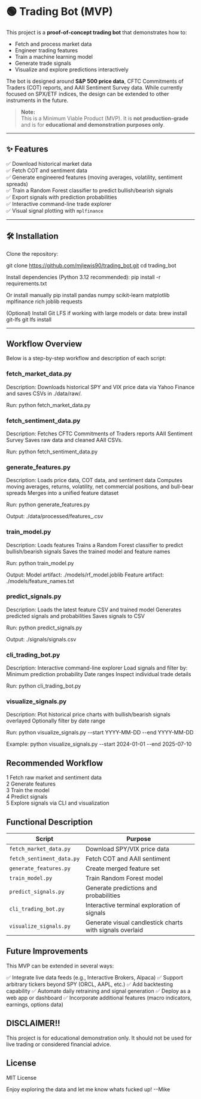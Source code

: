 # 🟢 Trading Bot (MVP)

This project is a **proof-of-concept trading bot** that demonstrates how to:

- Fetch and process market data
- Engineer trading features
- Train a machine learning model
- Generate trade signals
- Visualize and explore predictions interactively

The bot is designed around **S&P 500 price data**, CFTC Commitments of Traders (COT) reports, and AAII Sentiment Survey data. While currently focused on SPX/ETF indices, the design can be extended to other instruments in the future.

> **Note:**  
> This is a Minimum Viable Product (MVP). It is **not production-grade** and is for **educational and demonstration purposes only**.

---

## ✨ Features

✅ Download historical market data  
✅ Fetch COT and sentiment data  
✅ Generate engineered features (moving averages, volatility, sentiment spreads)  
✅ Train a Random Forest classifier to predict bullish/bearish signals  
✅ Export signals with prediction probabilities  
✅ Interactive command-line trade explorer  
✅ Visual signal plotting with `mplfinance`

---

## 🛠 Installation

Clone the repository:

git clone https://github.com/mjlewis90/trading_bot.git
cd trading_bot

Install dependencies (Python 3.12 recommended):
pip install -r requirements.txt

Or install manually
pip install pandas numpy scikit-learn matplotlib mplfinance rich joblib requests

(Optional) Install Git LFS if working with large models or data:
brew install git-lfs
git lfs install

---

## Workflow Overview

Below is a step-by-step workflow and description of each script:

### fetch_market_data.py

Description:
Downloads historical SPY and VIX price data via Yahoo Finance and saves CSVs in ./data/raw/.

Run:
python fetch_market_data.py

### fetch_sentiment_data.py

Description: 
Fetches CFTC Commitments of Traders reports
AAII Sentiment Survey
Saves raw data and cleaned AAII CSVs.

Run:
python fetch_sentiment_data.py

### generate_features.py

Description:
Loads price data, COT data, and sentiment data
Computes moving averages, returns, volatility, net commercial positions, and bull-bear spreads
Merges into a unified feature dataset

Run:
python generate_features.py

Output:
./data/processed/features_<timestamp>.csv

### train_model.py

Description:
Loads features
Trains a Random Forest classifier to predict bullish/bearish signals
Saves the trained model and feature names

Run:
python train_model.py

Output:
Model artifact:  ./models/rf_model<timestamp>.joblib
Feature artifact: ./models/feature_names.txt

### predict_signals.py

Description:
Loads the latest feature CSV and trained model
Generates predicted signals and probabilities
Saves signals to CSV

Run:
python predict_signals.py

Output:
./signals/signals<timestamp>.csv

### cli_trading_bot.py

Description:
Interactive command-line explorer
Load signals and filter by:
     Minimum prediction probability
     Date ranges
Inspect individual trade details

Run:
python cli_trading_bot.py

### visualize_signals.py

Description:
Plot historical price charts with bullish/bearish signals overlayed
Optionally filter by date range

Run:
python visualize_signals.py --start YYYY-MM-DD --end YYYY-MM-DD

Example:
python visualize_signals.py --start 2024-01-01 --end 2025-07-10


## Recommended Workflow

1  Fetch raw market and sentiment data  
2  Generate features  
3  Train the model  
4  Predict signals  
5  Explore signals via CLI and visualization  


## Functional Description

| Script                    | Purpose                                                  |
| ------------------------- | -------------------------------------------------------- |
| `fetch_market_data.py`    | Download SPY/VIX price data                              |
| `fetch_sentiment_data.py` | Fetch COT and AAII sentiment                             |
| `generate_features.py`    | Create merged feature set                                |
| `train_model.py`          | Train Random Forest model                                |
| `predict_signals.py`      | Generate predictions and probabilities                   |
| `cli_trading_bot.py`      | Interactive terminal exploration of signals              |
| `visualize_signals.py`    | Generate visual candlestick charts with signals overlaid |


## Future Improvements

This MVP can be extended in several ways:

✅ Integrate live data feeds (e.g., Interactive Brokers, Alpaca)
✅ Support arbitrary tickers beyond SPY (ORCL, AAPL, etc.)
✅ Add backtesting capability
✅ Automate daily retraining and signal generation
✅ Deploy as a web app or dashboard
✅ Incorporate additional features (macro indicators, earnings, options data)


## DISCLAIMER!!

This project is for educational demonstration only.
It should not be used for live trading or considered financial advice.


## License
MIT License


Enjoy exploring the data and let me know whats fucked up!
--Mike

